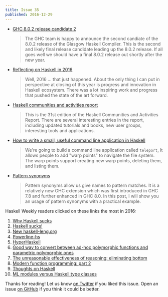 ```yaml
---
title: Issue 35
published: 2016-12-29
---
```


-   [GHC 8.0.2 release candidate 2](https://mail.haskell.org/pipermail/ghc-devs/2016-December/013472.html)

    > The GHC team is happy to announce the second candiate of the 8.0.2 release of the Glasgow Haskell Compiler. This is the second and likely final release candidate leading up the 8.0.2 release. If all goes well we should have a final 8.0.2 release out shortly after the new year.

-   [Reflecting on Haskell in 2016](http://www.stephendiehl.com/posts/haskell_2017.html)

    > Well, 2016 ... that just happened. About the only thing I can put in perspective at closing of this year is progress and innovation in Haskell ecosystem. There was a lot inspiring work and progress that pushed the state of the art forward.

-   [Haskell communities and activities report](https://www.haskell.org/communities/11-2016/html/report.html)

    > This is the 31st edition of the Haskell Communities and Activities Report. There are several interesting entries in the report, including updated tutorials and books, new user groups, interesting tools and applications.

-   [How to write a small, useful command line application in Haskell](https://bollu.github.io/teleport/)

    > We're going to build a command line application called `teleport`, It allows people to add "warp points" to navigate the file system. The warp points support creating new warp points, deleting them, and listing them.

-   [Pattern synonyms](https://kseo.github.io/posts/2016-12-22-pattern-synonyms.html)

    > Pattern synonyms allow us give names to pattern matches. It is a relatively new GHC extension which was first introduced in GHC 7.8 and further enhanced in GHC 8.0. In this post, I will show you an usage of pattern synonyms with a practical example.

Haskell Weekly readers clicked on these links the most in 2016:

1.  [Why Haskell sucks](https://secure.plaimi.net/~alexander/tmp/pres/2016-05-11-why-haskell-sucks.html)
2.  [Haskell sucks!](https://dl.dropboxusercontent.com/u/40457956/haskell_sucks.pdf)
3.  [New haskell-leng.org](https://haskell-lang.org/announcements#haskell-lang-live)
4.  [Powerline-hs](https://github.com/rdnetto/powerline-hs/blob/be579f68840c1bb7709d169ea2453a62fafe62d6/README.md)
5.  [HyperHaskell](https://mail.haskell.org/pipermail/haskell/2016-October/025010.html)
6.  [Good way to convert between ad-hoc polymorphic functions and parametric polymorphic ones](http://stackoverflow.com/questions/38326420/good-way-to-convert-between-ad-hoc-polymorphic-functions-and-parametric-polymorp)
7.  [The unreasonable effectiveness of reasoning: eliminating bottom](http://typed.funops.co/tutorials/2016/05/25/unreasonable-effectiveness-of-reasoning-understanding-bottom.html)
8.  [Modern function programming: part 2](http://degoes.net/articles/modern-fp-part-2)
9.  [Thoughts on Haskell](http://get-finch.com/2016/09/26/thoughts_on_haskell.html)
10. [ML modules versus Haskell type classes](http://stackoverflow.com/questions/36927169/ml-modules-vs-haskell-type-classes)

Thanks for reading!
Let us know [on Twitter](https://twitter.com/haskellweekly) if you liked this issue.
Open an issue [on GitHub](https://github.com/haskellweekly/haskellweekly.github.io) if you think it could be better.

